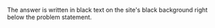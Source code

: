 The answer is written in black text on the site's black background
right below the problem statement.
